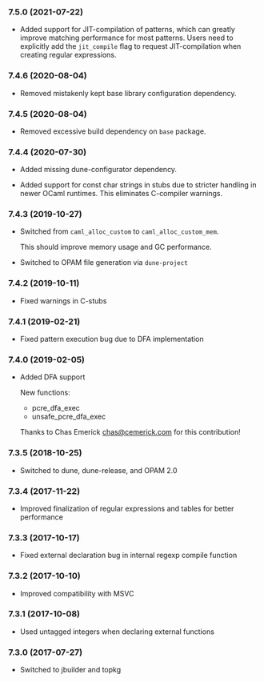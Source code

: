 ### 7.5.0 (2021-07-22)

  * Added support for JIT-compilation of patterns, which can greatly improve
    matching performance for most patterns.  Users need to explicitly add
    the `jit_compile` flag to request JIT-compilation when creating regular
    expressions.


### 7.4.6 (2020-08-04)

  * Removed mistakenly kept base library configuration dependency.


### 7.4.5 (2020-08-04)

  * Removed excessive build dependency on `base` package.


### 7.4.4 (2020-07-30)

  * Added missing dune-configurator dependency.

  * Added support for const char strings in stubs due to stricter handling
    in newer OCaml runtimes.  This eliminates C-compiler warnings.


### 7.4.3 (2019-10-27)

  * Switched from `caml_alloc_custom` to `caml_alloc_custom_mem`.

    This should improve memory usage and GC performance.

  * Switched to OPAM file generation via `dune-project`


### 7.4.2 (2019-10-11)

  * Fixed warnings in C-stubs


### 7.4.1 (2019-02-21)

  * Fixed pattern execution bug due to DFA implementation


### 7.4.0 (2019-02-05)

  * Added DFA support

    New functions:

      * pcre_dfa_exec
      * unsafe_pcre_dfa_exec

    Thanks to Chas Emerick <chas@cemerick.com> for this contribution!


### 7.3.5 (2018-10-25)

  * Switched to dune, dune-release, and OPAM 2.0


### 7.3.4 (2017-11-22)

  * Improved finalization of regular expressions and tables for better
    performance


### 7.3.3 (2017-10-17)

  * Fixed external declaration bug in internal regexp compile function


### 7.3.2 (2017-10-10)

  * Improved compatibility with MSVC


### 7.3.1 (2017-10-08)

  * Used untagged integers when declaring external functions


### 7.3.0 (2017-07-27)

  * Switched to jbuilder and topkg
